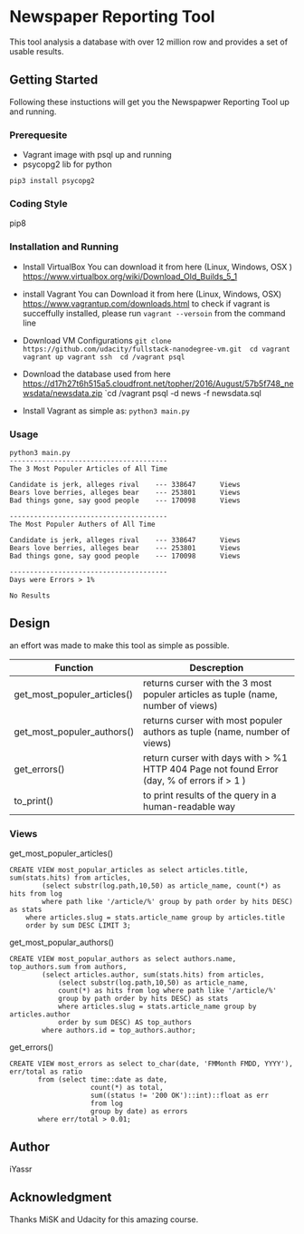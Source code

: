 # Newspaper Reporting Tool

This tool analysis a database with over 12 million row and provides a set of usable results.  

## Getting Started

Following these instuctions will get you the Newspapwer Reporting Tool up and running. 

### Prerequesite

- Vagrant image with psql up and running
- psycopg2 lib for python

```pip3 install psycopg2```  

### Coding Style

pip8

### Installation and Running
- Install VirtualBox
You can download it from here (Linux, Windows, OSX ) https://www.virtualbox.org/wiki/Download_Old_Builds_5_1
- install Vagrant
You can Download it from here (Linux, Windows, OSX)
https://www.vagrantup.com/downloads.html
to check if vagrant is succeffully installed, please run 
`vagrant --versoin` from the command line
- Download VM Configurations 
`git clone https://github.com/udacity/fullstack-nanodegree-vm.git 
cd vagrant
vagrant up
vagrant ssh 
cd /vagrant
psql
`
- Download the database used from here https://d17h27t6h515a5.cloudfront.net/topher/2016/August/57b5f748_newsdata/newsdata.zip
`cd  /vagrant
psql -d news -f newsdata.sql


- Install Vagrant
as simple as:
```python3 main.py```

### Usage

``` 
python3 main.py
---------------------------------------
The 3 Most Populer Articles of All Time

Candidate is jerk, alleges rival    --- 338647      Views
Bears love berries, alleges bear    --- 253801      Views
Bad things gone, say good people    --- 170098      Views

---------------------------------------
The Most Populer Authers of All Time

Candidate is jerk, alleges rival    --- 338647      Views
Bears love berries, alleges bear    --- 253801      Views
Bad things gone, say good people    --- 170098      Views

---------------------------------------
Days were Errors > 1%

No Results

```

## Design

an effort was made to make this tool as simple as possible.

| Function | Descreption |
| --------------------------------------- | -------------------------------------------------------------- |
| get_most_populer_articles() | returns curser with the 3 most populer articles as tuple (name, number of views) |
| get_most_populer_authors() | returns curser with most populer authors as tuple (name, number of views) |
| get_errors() | return curser with days with > %1 HTTP 404 Page not found Error (day, % of errors if  > 1 ) |
| to_print() | to print results of the query in a human-readable way  |


### Views

get_most_populer_articles()
```
CREATE VIEW most_popular_articles as select articles.title, sum(stats.hits) from articles,
        (select substr(log.path,10,50) as article_name, count(*) as hits from log
        where path like '/article/%' group by path order by hits DESC) as stats
    where articles.slug = stats.article_name group by articles.title
    order by sum DESC LIMIT 3;
```

get_most_popular_authors()
```
CREATE VIEW most_popular_authors as select authors.name, top_authors.sum from authors,
        (select articles.author, sum(stats.hits) from articles,
            (select substr(log.path,10,50) as article_name,
            count(*) as hits from log where path like '/article/%'
            group by path order by hits DESC) as stats
            where articles.slug = stats.article_name group by articles.author
            order by sum DESC) AS top_authors
        where authors.id = top_authors.author;
```

get_errors()

```
CREATE VIEW most_errors as select to_char(date, 'FMMonth FMDD, YYYY'), err/total as ratio
       from (select time::date as date,
                    count(*) as total,
                    sum((status != '200 OK')::int)::float as err
                    from log
                    group by date) as errors
       where err/total > 0.01;
```

## Author

iYassr

## Acknowledgment

Thanks MiSK and Udacity for this amazing course.
